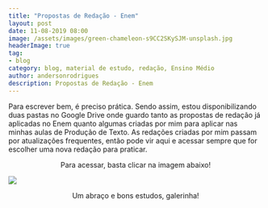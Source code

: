 ```yaml
---
title: "Propostas de Redação - Enem"
layout: post
date: 11-08-2019 08:00
image: /assets/images/green-chameleon-s9CC2SKySJM-unsplash.jpg
headerImage: true
tag:
- blog
category: blog, material de estudo, redação, Ensino Médio
author: andersonrodrigues
description: Propostas de Redação - Enem
---
```

Para escrever bem, é preciso prática. Sendo assim, estou disponibilizando duas pastas no Google Drive onde guardo tanto as propostas de redação já aplicadas no Enem quanto algumas criadas por mim para aplicar nas minhas aulas de Produção de Texto. As redações criadas por mim passam por atualizações frequentes, então pode vir aqui e acessar sempre que for escolher uma nova redação para praticar.

<center>Para acessar, basta clicar na imagem abaixo!</center>

[![](https://drive.google.com/drive/folders/1sqTHvHw7u3VRnQzClc9gxNuEl-LkEt5m?usp=sharing)](https://andersonrodrigues.pro.br/assets/images/iconfinder_Folder_-_Google_Docs_99854.png)

<center>Um abraço e bons estudos, galerinha!</center>
